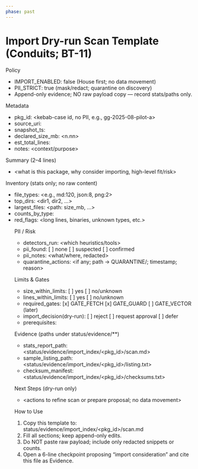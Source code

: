 ```yaml
---
phase: past
---
```


# Import Dry-run Scan Template (Conduits; BT-11)

Policy
- IMPORT_ENABLED: false (House first; no data movement)
- PII_STRICT: true (mask/redact; quarantine on discovery)
- Append-only evidence; NO raw payload copy — record stats/paths only.

Metadata
- pkg_id: <kebab-case id, no PII, e.g., gg-2025-08-pilot-a>
- source_uri: <origin or label>
- snapshot_ts: <ISO8601Z>
- declared_size_mb: <n.nn>
- est_total_lines: <int>
- notes: <context/purpose>

Summary (2–4 lines)
- <what is this package, why consider importing, high-level fit/risk>

Inventory (stats only; no raw content)
- file_types: <e.g., md:120, json:8, png:2>
- top_dirs: <dir1, dir2, …>
- largest_files: <path: size_mb, …>
- counts_by_type: <table or JSON block>
- red_flags: <long lines, binaries, unknown types, etc.>

PII / Risk
- detectors_run: <which heuristics/tools>
- pii_found: [ ] none  [ ] suspected  [ ] confirmed
- pii_notes: <what/where, redacted>
- quarantine_actions: <if any; path → QUARANTINE/; timestamp; reason>

Limits & Gates
- size_within_limits: [ ] yes  [ ] no/unknown
- lines_within_limits: [ ] yes  [ ] no/unknown
- required_gates: [x] GATE_FETCH  [x] GATE_GUARD  [ ] GATE_VECTOR (later)
- import_decision(dry-run): [ ] reject  [ ] request approval  [ ] defer
- prerequisites: <what must be true before enabling IMPORT_ENABLED=true>

Evidence (paths under status/evidence/**)
- stats_report_path: <status/evidence/import_index/<pkg_id>/scan.md>
- sample_listing_path: <status/evidence/import_index/<pkg_id>/listing.txt>
- checksum_manifest: <status/evidence/import_index/<pkg_id>/checksums.txt>

Next Steps (dry-run only)
- <actions to refine scan or prepare proposal; no data movement>

How to Use
1) Copy this template to: status/evidence/import_index/<pkg_id>/scan.md
2) Fill all sections; keep append-only edits.
3) Do NOT paste raw payload; include only redacted snippets or counts.
4) Open a 6-line checkpoint proposing “import consideration” and cite this file as Evidence.
